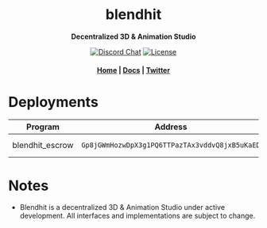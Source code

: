 <div align="center">
  <h1>blendhit</h1>

  <p>
    <strong>Decentralized 3D & Animation Studio</strong>
  </p>

  <p>
    <a href="https://discord.gg/jjCqXtcRb4"><img alt="Discord Chat" src="https://img.shields.io/discord/889725689543143425?color=blueviolet" /></a>
    <a href="https://www.gnu.org/licenses/agpl-3.0.en.html"><img alt="License" src="https://img.shields.io/github/license/clockwork-xyz/clockwork?color=turquoise" /></a>
  </p>

  <h4>
    <a href="https://blendhit.com/">Home</a>
    <span> | </span>
    <a href="https://blendhit.com/docs">Docs</a>
    <span> | </span>
    <a href="https://twitter.com/disco_sea">Twitter</a>
  </h4>  
</div>


# Deployments
| Program | Address| Devnet | Mainnet |
| ------- | ------ | ------ | ------- |
| blendhit_escrow | `Gp8jGWmHozwDpX3g1PQ6TTPazTAx3vddvQ8jxB5uKaED` | [v0.0.0](https://explorer.solana.com/address/Gp8jGWmHozwDpX3g1PQ6TTPazTAx3vddvQ8jxB5uKaED?cluster=devnet) | coming soon |


# Notes
- Blendhit is a decentralized 3D & Animation Studio under active development. All interfaces and implementations are subject to change. 
